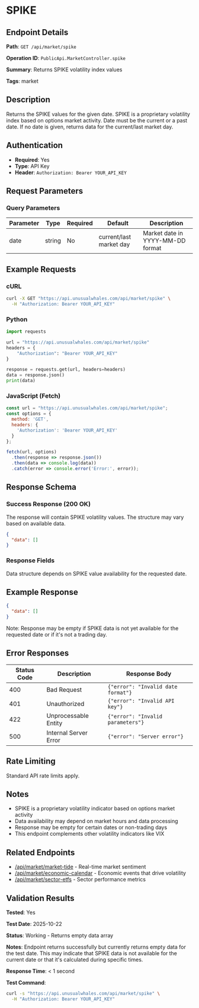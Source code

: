 # SPIKE

## Endpoint Details

**Path**: `GET /api/market/spike`

**Operation ID**: `PublicApi.MarketController.spike`

**Summary**: Returns SPIKE volatility index values

**Tags**: market

## Description

Returns the SPIKE values for the given date. SPIKE is a proprietary volatility index based on options market activity. Date must be the current or a past date. If no date is given, returns data for the current/last market day.

## Authentication

- **Required**: Yes
- **Type**: API Key
- **Header**: `Authorization: Bearer YOUR_API_KEY`

## Request Parameters

### Query Parameters

| Parameter | Type | Required | Default | Description |
|-----------|------|----------|---------|-------------|
| date | string | No | current/last market day | Market date in YYYY-MM-DD format |

## Example Requests

### cURL

```bash
curl -X GET "https://api.unusualwhales.com/api/market/spike" \
  -H "Authorization: Bearer YOUR_API_KEY"
```

### Python

```python
import requests

url = "https://api.unusualwhales.com/api/market/spike"
headers = {
    "Authorization": "Bearer YOUR_API_KEY"
}

response = requests.get(url, headers=headers)
data = response.json()
print(data)
```

### JavaScript (Fetch)

```javascript
const url = "https://api.unusualwhales.com/api/market/spike";
const options = {
  method: 'GET',
  headers: {
    'Authorization': 'Bearer YOUR_API_KEY'
  }
};

fetch(url, options)
  .then(response => response.json())
  .then(data => console.log(data))
  .catch(error => console.error('Error:', error));
```

## Response Schema

### Success Response (200 OK)

The response will contain SPIKE volatility values. The structure may vary based on available data.

```json
{
  "data": []
}
```

### Response Fields

Data structure depends on SPIKE value availability for the requested date.

## Example Response

```json
{
  "data": []
}
```

Note: Response may be empty if SPIKE data is not yet available for the requested date or if it's not a trading day.

## Error Responses

| Status Code | Description | Response Body |
|-------------|-------------|---------------|
| 400 | Bad Request | `{"error": "Invalid date format"}` |
| 401 | Unauthorized | `{"error": "Invalid API key"}` |
| 422 | Unprocessable Entity | `{"error": "Invalid parameters"}` |
| 500 | Internal Server Error | `{"error": "Server error"}` |

## Rate Limiting

Standard API rate limits apply.

## Notes

- SPIKE is a proprietary volatility indicator based on options market activity
- Data availability may depend on market hours and data processing
- Response may be empty for certain dates or non-trading days
- This endpoint complements other volatility indicators like VIX

## Related Endpoints

- [/api/market/market-tide](./market-tide.md) - Real-time market sentiment
- [/api/market/economic-calendar](./economic-calendar.md) - Economic events that drive volatility
- [/api/market/sector-etfs](./sector-etfs.md) - Sector performance metrics

## Validation Results

**Tested**: Yes

**Test Date**: 2025-10-22

**Status**: Working - Returns empty data array

**Notes**: Endpoint returns successfully but currently returns empty data for the test date. This may indicate that SPIKE data is not available for the current date or that it's calculated during specific times.

**Response Time**: < 1 second

**Test Command**:
```bash
curl -s "https://api.unusualwhales.com/api/market/spike" \
  -H "Authorization: Bearer YOUR_API_KEY"
```
